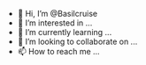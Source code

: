 - 👋 Hi, I’m @Basilcruise
- 👀 I’m interested in ...
- 🌱 I’m currently learning ...
- 💞️ I’m looking to collaborate on ...
- 📫 How to reach me ...

<!---
Basilcruise/Basilcruise is a ✨ special ✨ repository because its `README.md` (this file) appears on your GitHub profile.
You can click the Preview link to take a look at your changes.
--->
